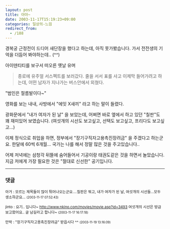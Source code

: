 ```yaml
---
layout: post
title: 아아~
date: 2003-11-17T15:19:23+09:00
categories: 일상의-느낌
redirect_from:
  - /188
---
```


경복궁 근정전이 드디어 새단장을 했다고 하는데, 아직 못가봤습니다. 가서 전전생의 기억을 더듬어 봐야하는데.. (^^)

아이덴티티를 보구서 떠오른 옛날 유머

> 종로에 유주얼 서스펙트를 보러갔다. 줄을 서서 표를 사고 이제막 들어가려고 하는데, 어떤 남자가 지나가는 버스안에서 외쳤다.

"범인은 절름발이다~"

영화를 보는 내내, 사방에서 "에잇 X새끼" 라고 하는 말이 들렸다.

광화문에서 "내가 여자가 된 날" 을 보았는데, 어쩌면 바로 옆에서 하고 있던 "칠판"도 꽤 재미있어 보였습니다. (여섯개의 시선도 보고싶고, 선택도 보고싶고, 프리다도 보고싶고...)

이제 정식으로 취업을 하면, 정부에서 "장기구직자고용촉진장려금" 을 주겠다고 하는군요. 한달에 60씩 6개월... 국가는 나를 해서 정말 많은 것을 주고있습니다..

어제 저녁에는 삼청각 뒤뜰에 숨어들어서 기공이랑 태권도같은 것을 하면서 놀았습니다. 지금 저에게 가장 필요한 것은 "절대로 신선한" 공기입니다.

* * *

### 댓글



<!--- cmt:415 --->
<!--- mail: --->
<!--- parent:0 --->

<small>아거 : 모르는 제목들이 많이 튀어나오는군요....칠판은 뭐고, 내가 여자가 된 날, 여섯개의 시선들...모두 생소하군요... <small>(2003-11-17 07:52:43)</small></small>


<!--- cmt:416 --->
<!--- mail: --->
<!--- parent:0 --->

<small>jinto : 요기.. 입니다~ http://www.nkino.com/movies/movie.asp?id=3493  여섯개의 시선은 방금 보고왔어요.. 글 남길라고 합니다~ <small>(2003-11-17 16:17:18)</small></small>


<!--- cmt:417 --->
<!--- mail: --->
<!--- parent:0 --->

<small>만박 : "장기구직자고용촉진장려금" 받읍시다 ^^ <small>(2003-11-19 13:16:09)</small></small>

